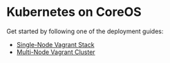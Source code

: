 # Kubernetes on CoreOS

Get started by following one of the deployment guides:

* [Single-Node Vagrant Stack](single-node/README.md)
* [Multi-Node Vagrant Cluster](multi-node/vagrant/README.md)

